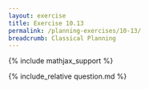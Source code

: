 ```yaml
---
layout: exercise
title: Exercise 10.13
permalink: /planning-exercises/10-13/
breadcrumb: Classical Planning
---
```


{% include mathjax_support %}

<div><i class="arrow-up loader" data-chapter="planning-exercises" data-exercise="ex_13" data-rating="0"></i></div>
{% include_relative question.md %}
